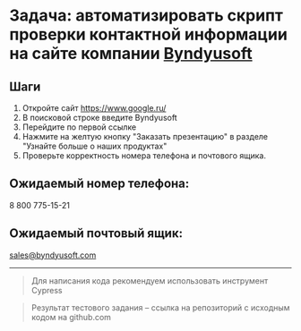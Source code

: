 # Задача: автоматизировать скрипт проверки контактной информации на сайте компании [Byndyusoft](https://byndyusoft.com/ "byndyusoft.com")

## Шаги

1. Откройте сайт https://www.google.ru/
2. В поисковой строке введите Byndyusoft
3. Перейдите по первой ссылке
4. Нажмите на желтую кнопку "Заказать презентацию" в разделе "Узнайте больше о наших продуктах"
5. Проверьте корректность номера телефона и почтового ящика.

## Ожидаемый номер телефона:
8 800 775-15-21

## Ожидаемый почтовый ящик:
sales@byndyusoft.com


---
> Для написания кода рекомендуем использовать инструмент Cypress

> Результат тестового задания – ссылка на репозиторий с исходным кодом на github.com
